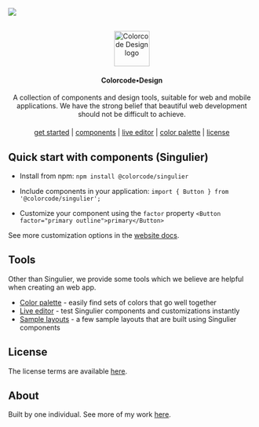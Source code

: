 ![](https://img.shields.io/badge/-Please%20note%20that%20the%20project%20is%20still%20under%20a%20lot%20of%20development%20and%20bugs%20may%20occur.-red)
<br /><br />

<p align="center">
  <a href="https://getbootstrap.com/">
    <img src="http://about.colorcode.me/assets/logo-ccd-blue.png" alt="Colorcode Design logo" width="72">
  </a>
</p>

<h4 align="center">Colorcode•Design</h4>

<div align="center">A collection of components and design tools, suitable for web and mobile applications. We have the strong belief that beautiful web development should not be difficult to achieve.</div>

<div align="center" style="margin-top: 20px; margin-bottom: 20px">
  <a href="http://colorcode.design/about">get started</a> | <a href="http://colorcode.design/singulier">components</a> | <a href="http://colorcode.design/editor">live editor</a> | <a href="http://colorcode.design/palette">color palette</a> | <a href="http://colorcode.design/license">license</a>
</div>

## Quick start with components (Singulier)

* Install from npm:
```npm install @colorcode/singulier```

* Include components in your application:
```import { Button } from '@colorcode/singulier';```

* Customize your component using the `factor` property
```<Button factor="primary outline">primary</Button>```

See more customization options in the [website docs](http://colorcode.design/singulier).


## Tools
Other than Singulier, we provide some tools which we believe are helpful when creating an web app.

* [Color palette](http://www.colorcode.design/palette) - easily find sets of colors that go well together
* [Live editor](http://www.colorcode.design/editor) - test Singulier components and customizations instantly
* [Sample layouts](http://www.colorcode.design/layouts) - a few sample layouts that are built using Singulier components

## License
The license terms are available [here](http://www.colorcode.design/license).

## About
Built by one individual. See more of my work [here](http://about.colorcode.me).
